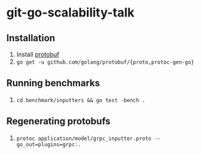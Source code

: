 # git-go-scalability-talk

## Installation

1. Install [protobuf](https://github.com/google/protobuf/releases)
1. `go get -u github.com/golang/protobuf/{proto,protoc-gen-go}`

## Running benchmarks

1. `cd benchmark/inputters && go test -bench .`

## Regenerating protobufs

1. `protoc application/model/grpc_inputter.proto --go_out=plugins=grpc:.`